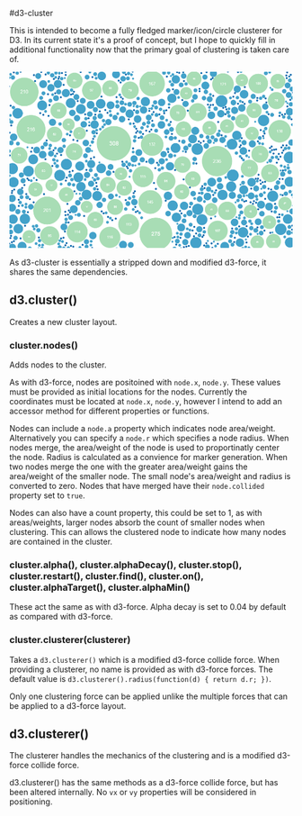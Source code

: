 #d3-cluster

This is intended to become a fully fledged marker/icon/circle clusterer for D3. In its current state it's a proof of concept,
but I hope to quickly fill in additional functionality now that the primary goal of clustering is taken care of.

<a href="https://bl.ocks.org/Andrew-Reid/df90c3219abeed2572b77f09fe4e131f" ><img src="https://github.com/Andrew-Reid/d3-cluster/blob/master/example.png"/></a>

As d3-cluster is essentially a stripped down and modified d3-force, it shares the same dependencies.

## d3.cluster()

Creates a new cluster layout.

### cluster.nodes()

Adds nodes to the cluster. 

As with d3-force, nodes are positoined with `node.x`, `node.y`. These values must be provided as initial 
locations for the nodes. Currently the coordinates must be located at `node.x`, `node.y`, however I intend to add an accessor method 
for different properties or functions. 

Nodes can include a `node.a` property which indicates node area/weight. Alternatively you can specify a `node.r` which specifies a node radius.
When nodes merge, the area/weight of the node is used to proportinatly center the node. Radius is calculated as a convience for marker generation.
When two nodes merge the one with the greater area/weight gains the area/weight of the smaller node. The small node's area/weight and radius is converted to zero.
Nodes that have merged have their `node.collided` property set to `true`.

Nodes can also have a count property, this could be set to 1, as with areas/weights, larger nodes absorb the count of smaller nodes when clustering. This can allows the
clustered node to indicate how many nodes are contained in the cluster.

### cluster.alpha(), cluster.alphaDecay(), cluster.stop(), cluster.restart(), cluster.find(), cluster.on(), cluster.alphaTarget(), cluster.alphaMin()

These act the same as with d3-force. Alpha decay is set to 0.04 by default as compared with d3-force.

### cluster.clusterer(clusterer)

Takes a `d3.clusterer()` which is a modified d3-force collide force. When providing a clusterer, no name is provided as with d3-force forces. The default value is `d3.clusterer().radius(function(d) { return d.r; })`.

Only one clustering force can be applied unlike the multiple forces that can be applied to a d3-force layout.

## d3.clusterer()

The clusterer handles the mechanics of the clustering and is a modified d3-force collide force. 

d3.clusterer() has the same methods as a d3-force collide force, but has been altered internally. 
No `vx` or `vy` properties will be considered in positioning.
